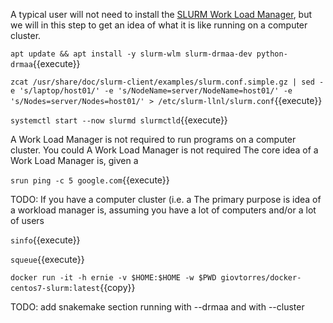 A typical user will not need to install the [SLURM Work Load Manager](https://slurm.schedmd.com/overview.html), but we will in this step to get an idea of what it is like running on a computer cluster.

`apt update && apt install -y slurm-wlm slurm-drmaa-dev python-drmaa`{{execute}}

`zcat /usr/share/doc/slurm-client/examples/slurm.conf.simple.gz | sed -e 's/laptop/host01/' -e 's/NodeName=server/NodeName=host01/' -e 's/Nodes=server/Nodes=host01/' > /etc/slurm-llnl/slurm.conf`{{execute}}

`systemctl start --now slurmd slurmctld`{{execute}}

A Work Load Manager is not required to run programs on a computer cluster. You could A Work Load Manager is not required The core idea of a Work Load Manager is, given a 

`srun ping -c 5 google.com`{{execute}}

TODO: If you have a computer cluster (i.e. a The primary purpose is  idea of a workload manager is, assuming you have a lot of computers and/or a lot of users

`sinfo`{{execute}}

`squeue`{{execute}}

`docker run -it -h ernie -v $HOME:$HOME -w $PWD giovtorres/docker-centos7-slurm:latest`{{copy}}

TODO: add snakemake section running with --drmaa and with --cluster

